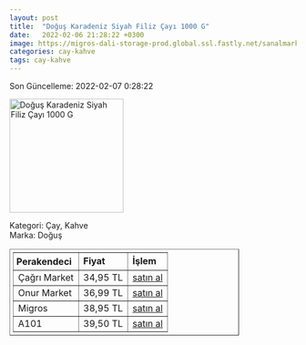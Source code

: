 ```yaml
---
layout: post
title:  "Doğuş Karadeniz Siyah Filiz Çayı 1000 G"
date:   2022-02-06 21:28:22 +0300
image: https://migros-dali-storage-prod.global.ssl.fastly.net/sanalmarket/product/3111650/3111650-65cdb2-1650x1650.jpg
categories: cay-kahve
tags: cay-kahve
---
```


Son Güncelleme: 2022-02-07 0:28:22

<img src="https://migros-dali-storage-prod.global.ssl.fastly.net/sanalmarket/product/3111650/3111650-65cdb2-1650x1650.jpg" width="200" alt="Doğuş Karadeniz Siyah Filiz Çayı 1000 G" />

Kategori: Çay, Kahve
<br />
Marka: Doğuş

<table border="1" style="padding: 5px;width:80%;">
  <tr>
    <td style="padding: 5px;"><strong>Perakendeci</strong></td>
    <td><strong>Fiyat</strong></td>
    <td><strong>İşlem</strong></td>
  </tr>
  <tr>
              <td>Çağrı Market</td>
              <td>34,95 TL</td>
              <td><a target="_blank" href="https://www.cagri.com/dogus-karadeniz-siyah-filiz-cay-1000-gr">satın al</a></td>
            </tr><tr>
              <td>Onur Market</td>
              <td>36,99 TL</td>
              <td><a target="_blank" href="https://www.onurmarket.com/product/dogus-cay-siyah-filiz-1000-gr/118d2f0a-5b9b-42a4-8669-e824fedd4de4">satın al</a></td>
            </tr><tr>
              <td>Migros</td>
              <td>38,95 TL</td>
              <td><a target="_blank" href="https://www.migros.com.tr/dogus-filiz-cayi-1000-g-p-2f7ae2">satın al</a></td>
            </tr><tr>
              <td>A101</td>
              <td>39,50 TL</td>
              <td><a target="_blank" href="https://www.a101.com.tr/market/dogus-cay-filiz-1000-g/">satın al</a></td>
            </tr>
</table>
